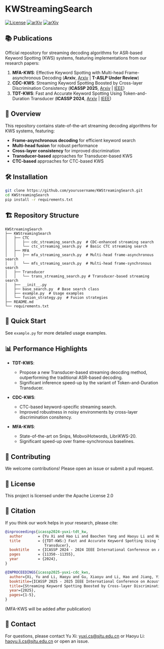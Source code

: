 # KWStreamingSearch

[![License](https://img.shields.io/badge/License-Apache%202.0-blue.svg)](https://opensource.org/licenses/Apache-2.0)
[![arXiv](https://img.shields.io/badge/arXiv-2403.13332-b31b1b.svg)](https://arxiv.org/abs/2403.13332)
[![arXiv](https://img.shields.io/badge/arXiv-2412.12635-b31b1b.svg)](https://arxiv.org/abs/2412.12635)


## 📚 Publications
Official repository for streaming decoding algorithms for ASR-based Keyword Spotting (KWS) systems, featuring implementations from our research papers:

1. **MFA-KWS**: Effective Keyword Spotting with Multi-head Frame-asynchronous Decoding 
   (**Arxiv**, [Arxiv](https://arxiv.org/abs/2505.19577) | **T-ASLP Under Review**)
2. **CDC-KWS**: Streaming Keyword Spotting Boosted by Cross-layer Discrimination Consistency 
   (**ICASSP 2025**, [Arxiv](https://arxiv.org/abs/2412.12635) | [IEEE](https://ieeexplore.ieee.org/document/10890010))
1. **TDT-KWS**: Fast and Accurate Keyword Spotting Using Token-and-Duration Transducer
   (**ICASSP 2024**, [Arxiv](https://arxiv.org/abs/2403.13332) | [IEEE](https://ieeexplore.ieee.org/document/10446909))

## 📖 Overview

This repository contains state-of-the-art streaming decoding algorithms for KWS systems, featuring:

- **Frame-asynchronous decoding** for efficient keyword search
- **Multi-head fusion** for robust performance
- **Cross-layer consistency** for improved discrimination
- **Transducer-based** approaches for Transducer-based KWS
- **CTC-based** approaches for CTC-based KWS 

## 🛠️ Installation

```bash
git clone https://github.com/yourusername/KWStreamingSearch.git
cd KWStreamingSearch
pip install -r requirements.txt
```

## 🏗️ Repository Structure

```
KWStreamingSearch
├── KWStreamingSearch
│   ├── CTC
│   │   ├── cdc_streaming_search.py  # CDC-enhanced streaming search
│   │   └── ctc_streaming_search.py  # Basic CTC streaming search
│   ├── MFA
│   │   ├── mfa_streaming_search.py  # Multi-head frame-asynchronous search
│   │   └── mfs_streaming_search.py  # Multi-head frame-synchronous search
│   ├── Transducer
│   │   └── trans_streaming_search.py # Transducer-based streaming search
│   ├── __init__.py
│   ├── base_search.py  # Base search class
│   ├── example.py  # Usage examples
│   └── fusion_strategy.py  # Fusion strategies
├── README.md
└── requirements.txt
```

## 🚀 Quick Start

See `example.py` for more detailed usage examples.

## 📊 Performance Highlights

- **TDT-KWS**:
  - Propose a new Transducer-based streaming deocding method, outperforming the traditional ASR-based decoding.
  - Significant inference speed-up by the variant of Token-and-Duration Transducer.

- **CDC-KWS**:
  - CTC-based keyword-specific streaming search.
  - Improved robustness in noisy environments by cross-layer discrimination consitency.

- **MFA-KWS**:
  - State-of-the-art on Snips, MobvoiHotwords, LibriKWS-20.
  - Significant speed-up over frame-synchronous baselines.

## 🤝 Contributing

We welcome contributions! Please open an issue or submit a pull request.

## 📜 License

This project is licensed under the Apache License 2.0

## 📝 Citation

If you think our work helps in your research, please cite:

```bibtex
@inproceedings{icassp2024-yuxi-tdt_kw,
  author       = {Yu Xi and Hao Li and Baochen Yang and Haoyu Li and Hainan Xu and Kai Yu},
  title        = {{TDT-KWS:} Fast and Accurate Keyword Spotting Using Token-and-Duration
                  Transducer},
  booktitle    = {ICASSP 2024 - 2024 IEEE International Conference on Acoustics, Speech and Signal Processing (ICASSP)},
  pages        = {11350--11355},
  year         = {2024},
}

@INPROCEEDINGS{icassp2025-yuxi-cdc_kws,
  author={Xi, Yu and Li, Haoyu and Gu, Xiaoyu and Li, Hao and Jiang, Yidi and Yu, Kai},
  booktitle={ICASSP 2025 - 2025 IEEE International Conference on Acoustics, Speech and Signal Processing (ICASSP)}, 
  title={Streaming Keyword Spotting Boosted by Cross-layer Discrimination Consistency}, 
  year={2025},
  pages={1-5},
}
```

(MFA-KWS will be added after publication)

## 📧 Contact

For questions, please contact Yu Xi: yuxi.cs@sjtu.edu.cn or Haoyu Li: haoyu.li.cs@sjtu.edu.cn or open an issue.
